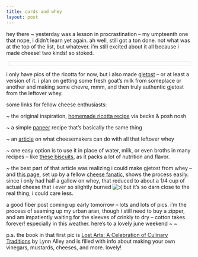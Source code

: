 ```yaml
---
title: curds and whey    
layout: post
---
```


hey there ~ yesterday was a lesson in procrastination &#8211; my umpteenth one that nope, i didn&#8217;t learn yet again. ah well, still got a ton done. not what was at the top of the list, but whatever. i&#8217;m still excited about it all because i made cheese! two kinds! so stoked. 

<div style="text-align: center; border: 1px dotted silver; padding-top: 11px; margin: 7px;">
  <txp:jmr_gallery category="467" />
</div>

i only have pics of the ricotta for now, but i also made [gjetost][1] &#8211; or at least a version of it. i plan on getting some fresh goat&#8217;s milk from someplace or another and making some chevre, mmm, and then truly authentic gjetost from the leftover whey. 

some links for fellow cheese enthusiasts: 

~ the original inspiration, [homemade ricotta recipe][2] via becks & posh nosh

~ a simple [paneer][3] recipe that&#8217;s basically the same thing

~ an [article][4] on what cheesemakers can do with all that leftover whey

~ one easy option is to use it in place of water, milk, or even broths in many recipes &#8211; like [these biscuits][5], as it packs a lot of nutrition and flavor.

~ the best part of that article was realizing i could make gjetost from whey &#8211; and [this page][6], set up by a fellow [cheese fanatic][7], shows the process easily. since i only had half a gallow on whey, that reduced to about a 1/4 cup of actual cheese that i ever so slightly burned <img src="http://localhost:8888/wordpress/wp-includes/images/smilies/icon_sad.gif" alt=":(" class="wp-smiley" /> but it&#8217;s so darn close to the real thing, i could care less.

a good fiber post coming up early tomorrow &#8211; lots and lots of pics. i&#8217;m the process of seaming up my urban aran, though i still need to buy a zipper, and am impatiently waiting for the sleeves of crinkly to dry &#8211; cotton takes forever! especially in this weather. here&#8217;s to a lovely june weekend ~ ~ 

p.s. the book in that first pic is [Lost Arts: A Celebration of Culinary Traditions][8] by Lynn Alley and is filled with info about making your own vinegars, mustards, cheeses, and more. lovely!

 [1]: http://www.teddingtoncheese.co.uk/acatalog/de301.htm
 [2]: http://becksposhnosh.blogspot.com/2006/01/homemade-ricotta.html
 [3]: http://www.toomanychefs.net/archives/001366.php
 [4]: http://www.beechershandmadecheese.com/library_ar_whey.php
 [5]: http://www.kingarthurflour.com/recipes/getrecipe.php?id=R840
 [6]: http://biology.clc.uc.edu/fankhauser/Cheese/Gjetost/Gjetost.htm
 [7]: http://biology.clc.uc.edu/Fankhauser/Cheese/Cheese.html
 [8]: http://www.powells.com/cgi-bin/biblio?inkey=62-1580081762-0